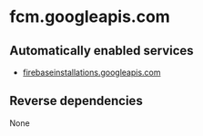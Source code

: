 # fcm.googleapis.com

## Automatically enabled services

* [firebaseinstallations.googleapis.com](../firebaseinstallations.googleapis.com/)

## Reverse dependencies

None
